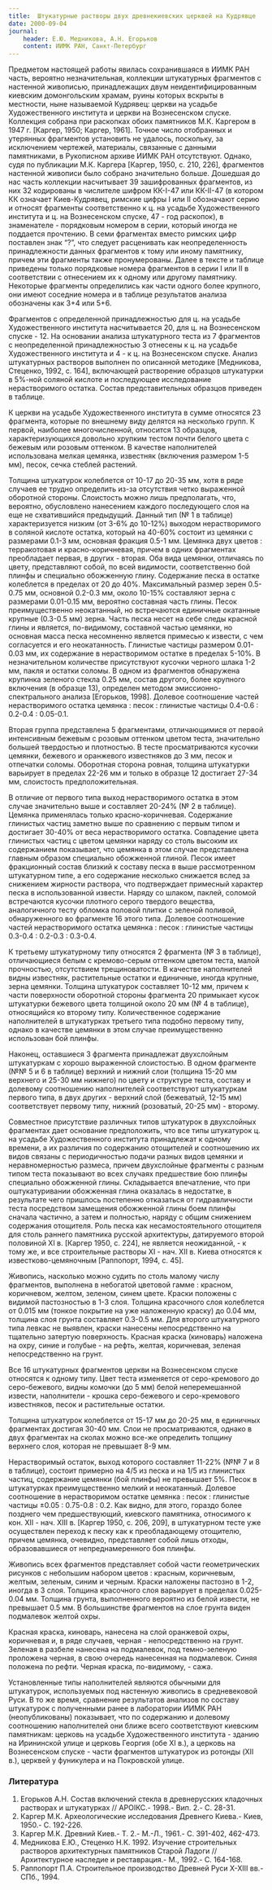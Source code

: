 ```yaml
---
title: 	Штукатурные растворы двух древнекиевских церквей на Кудрявце
date: 2000-09-04
journal: 
    header: Е.Ю. Медникова, А.Н. Егорьков
    content: ИИМК РАН, Санкт-Петербург
---
```


Предметом настоящей работы явилась сохранившаяся в ИИМК РАН часть, вероятно незначительная, коллекции штукатурных фрагментов с настенной живописью, принадлежащих двум неидентифицированным киевским домонгольским храмам, руины которых вскрыты в местности, ныне называемой Кудрявец: церкви на усадьбе Художественного института и церкви на Вознесенском спуске. Коллекция собрана при раскопках обоих памятников М.К. Каргером в 1947 г. [Каргер, 1950; Каргер, 1961]. Точное число отобранных и утерянных фрагментов установить не удалось, поскольку, за исключением чертежей, материалы, связанные с данными памятниками, в Рукописном архиве ИИМК РАН отсутствуют. Однако, судя по публикации М.К. Каргера [Каргер, 1950, с. 210, 226], фрагментов настенной живописи было собрано значительно больше.
Дошедшая до нас часть коллекции насчитывает 39 зашифрованных фрагментов, из них 32 кодированы в числителе шифром КК-I-47 или КК-II-47 (в котором КК означает Киев-Кудрявец, римские цифры I или II обозначают серию и относят фрагменты соответственно к ц. на усадьбе Художественного института и ц. на Вознесенском спуске, 47 - год раскопок), в знаменателе - порядковым номером в серии, который иногда не поддается прочтению. В семи фрагментах вместо римских цифр поставлен знак “?”, что следует расценивать как неопределенность принадлежности данных фрагментов к тому или иному памятнику, причем эти фрагменты также пронумерованы. Далее в тексте и таблице приведены только порядковые номера фрагментов в серии I или II в соответствии с отнесением их к одному или другому памятнику. Некоторые фрагменты определились как части одного более крупного, они имеют cоседние номера и в таблице результатов анализа обозначены как 3+4 или 5+6.

Фрагментов с определенной принадлежностью для ц. на усадьбе Художественного института насчитывается 20, для ц. на Вознесенском спуске - 12. На основании анализа штукатурного теста из 7 фрагментов с неопределенной принадлежностью 3 отнесены к ц. на усадьбе Художественного института и 4 - к ц. на Вознесенском спуске. Анализ штукатурных растворов выполнен по описанной методике [Медникова, Стеценко, 1992, с. 164], включающей растворение образцов штукатурки в 5%-ной соляной кислоте и последующее исследование нерастворимого остатка. Состав представительных образцов приведен в таблице.

К церкви на усадьбе Художественного института в сумме относятся 23 фрагмента, которые по внешнему виду делятся на несколько групп. К первой, наиболее многочисленной, относится 13 образцов, характеризующихся довольно хрупким тестом почти белого цвета с бежевым или розовым оттенком. В качестве наполнителей использована мелкая цемянка, известняк (включения размером 1-5 мм), песок, сечка стеблей растений.

Толщина штукатурок колеблется от 10-17 до 20-35 мм, хотя в ряде случаев ее трудно определить из-за отсутствия четко выраженной оборотной стороны. Слоистость можно лишь предполагать, что, вероятно, обусловлено нанесением каждого последующего слоя на еще не схватившийся предыдущий. Данный тип (№ 1 в таблице) характеризуется низким (от 3-6% до 10-12%) выходом нерастворимого в соляной кислоте остатка, который на 40-60% состоит из цемянки с размерами 0.1-3 мм, основная фракция 0.5-1 мм. Цемянка двух цветов : терракотовая и красно-коричневая, причем в одних фрагментах преобладает первая, в других - вторая. Оба вида цемянки, отличаясь по цвету, представляют собой, по всей видимости, соответственно бой плинфы и специально обожженную глину. Содержание песка в остатке колеблется в пределах от 20 до 40%. Максимальный размер зерен 0.5-0.75 мм, основной 0.2-0.3 мм, около 10-15% составляют зерна с размерами 0.01-0.15 мм, вероятно составная часть глины. Песок преимущественно неокатанный, но встречаются единичные окатанные крупные (0.3-0.5 мм) зерна. Часть песка несет на себе следы красной глины и является, по-видимому, составной частью цемянки, но основная масса песка несомненно является примесью к извести, с чем согласуется и его неокатанность. Глинистые частицы размером 0.01-0.03 мм, их содержание в нерастворимом остатке в пределах 5-10%. В незначительном количестве присутствуют кусочки черного шлака 1-2 мм, пакля и остатки соломы. В одном из фрагментов обнаружена крупинка зеленого стекла 0.25 мм, состав другого, более крупного включения (в образце 13), определен методом эмиссионно-спектрального анализа [Егорьков, 1998]. Долевое соотношение частей нерастворимого остатка цемянка : песок : глинистые частицы 0.4-0.6 : 0.2-0.4 : 0.05-0.1.

Вторая группа представлена 5 фрагментами, отличающимися от первой интенсивным бежевым с розовым оттенком цветом теста, значительно большей твердостью и плотностью. В тесте просматриваются кусочки цемянки, бежевого и оранжевого известняков до 3 мм, песок и отпечатки соломы. Оборотная сторона ровная, толщина штукатурки варьирует в пределах 22-26 мм и только в образце 12 достигает 27-34 мм, слоистость предположительная.

В отличие от первого типа выход нерастворимого остатка в этом случае значительно выше и составляет 20-24% (№ 2 в таблице). Цемянка применялась только красно-коричневая. Содержание глинистых частиц заметно выше по сравнению с первым типом и достигает 30-40% от веса нерастворимого остатка. Совпадение цвета глинистых частиц с цветом цемянки наряду со столь высоким их содержанием показывает, что цемянка в этом случае представлена главным образом специально обожженной глиной. Песок имеет фракционный состав близкий к составу песка в выше рассмотренном штукатурном типе, а его содержание несколько снижается вслед за снижением жирности раствора, что подтверждает примесный характер песка в использованной извести. Наряду со шлаком, паклей, соломой встречаются кусочки плотного серого твердого вещества, аналогичного тесту обломка половой плитки с зеленой поливой, обнаруженного во фрагменте 16 этого типа. Долевое соотношение частей нерастворимого остатка цемянка : песок : глинистые частицы 0.3-0.4 : 0.2-0.3 : 0.3-0.4.

К третьему штукатурному типу относятся 2 фрагмента (№ 3 в таблице), отличающиеся белым с кремово-серым оттенком цветом теста, малой прочностью, отсутствием трещиноватости. В качестве наполнителей видны известняк, растительные остатки и единичные, иногда крупные, зерна цемянки. Толщина штукатурок составляет 10-12 мм, причем к части поверхности оборотной стороны фрагмента 20 примыкает кусок штукатурки бежевого цвета толщиной около 20 мм (№ 4 в таблице), относящийся ко второму типу. Количественное содержание наполнителей в штукатурках третьего типа подобно первому типу, однако в качестве цемянки в этом случае преимущественно использован бой плинфы.

Наконец, оставшиеся 3 фрагмента принадлежат двухслойным штукатуркам с хорошо выраженной слоистостью. В одном фрагменте (№№ 5 и 6 в таблице) верхний и нижний слои (толщина 15-20 мм верхнего и 25-30 мм нижнего) по цвету и структуре теста, составу и долевому соотношению наполнителей соответствуют штукатуркам первого типа, в двух других - верхний слой (бежеватый, 12-15 мм) соответствует первому типу, нижний (розоватый, 20-25 мм) - второму.

Совместное присутствие различных типов штукатурок в двухслойных фрагментах дает основание предположить, что все типы штукатурок ц. на усадьбе Художественного института принадлежат к одному времени, а их различия по содержанию отощителей и соотношению их видов связаны с периодичностью подачи разных видов цемянки и неравномерностью размеса, причем двухслойные фрагменты с разным типом теста показывают во всех случаях предшествие бою плинфы специально обожженной глины. Складывается впечатление, что при оштукатуривании обожженная глина оказалась в недостатке, в результате чего пришлось постепенно отказаться от гидравличности теста посредством замещения обожженной глины боем плинфы сначала частично, а затем и полностью, наряду с общим снижением содержания отощителя. Роль песка как несамостоятельного отощителя для столь раннего памятника русской архитектуры, датируемого второй половиной XI в. [Каргер 1950, с. 224], не является неожиданной, - к тому же, и все строительные растворы XI - нач. XII в. Киева относятся к известково-цемяночным [Раппопорт, 1994, с. 45].

Живопись, насколько можно судить по столь малому числу фрагментов, выполнена в небогатой цветовой гамме : красном, коричневом, желтом, зеленом, синем цвете. Краски положены с видимой пастозностью в 1-3 слоя. Толщина красочного слоя колеблется от 0.015 мм (тонкое покрытие на уже наложенную краску) до 0.04 мм, толщина слоя грунта составляет 0.3-0.5 мм. Для второго штукатурного типа левкас не выявлен, краски нанесены непосредственно на тщательно затертую поверхность. Красная краска (киноварь) наложена на охру, синие и голубые - на рефть, желтая, коричневая, зеленая непосредственно на грунт.

Все 16 штукатурных фрагментов церкви на Вознесенском спуске относятся к одному типу. Цвет теста изменяется от серо-кремового до серо-бежевого, видны комочки (до 5 мм) белой неперемешанной извести, наполнители - крошка серо-бежевого и серо-кремового известняков, песок и растительные остатки.

Толщина штукатурок колеблется от 15-17 мм до 20-25 мм, в единичных фрагментах достигая 30-40 мм. Слои не просматриваются, однако в двух фрагментах на сколах можно все-же определить толщину верхнего слоя, которая не превышает 8-9 мм.

Нерастворимый остаток, выход которого составляет 11-22% (№№ 7 и 8 в таблице), состоит примерно на 4/5 из песка и на 1/5 из глинистых частиц, содержание цемянки (бой плинфы) не превышает 5%. Песок в штукатурках преимущественно мелкий и неокатанный. Долевое соотношение в нерастворимом остатке цемянка : песок : глинистые частицы ±0.05 : 0.75-0.8 : 0.2. Как видно, для этого, гораздо более позднего чем предшествующий, киевского памятника, относимого к кон. XII - нач. XIII в. [Каргер 1950, с. 206, 209], в штукатурном тесте уже осуществлен переход к песку как к преобладающему отощителю, причем цемянка, очевидно, представляет собой лишь отходы, образовавшиеся от непреднамеренного боя плинфы.

Живопись всех фрагментов представляет собой части геометрических рисунков с небольшим набором цветов : красным, коричневым, желтым, зеленым, синим и черным. Краски наложены пастозно в 1-2, иногда в 3 слоя. Толщина красочного слоя варьирует в пределах 0.025-0.04 мм. Толщина грунта, выполненного вероятно из белой извести, не превышает 0.5 мм. В большинстве фрагментов на слое грунта виден подмалевок желтой охры.

Красная краска, киноварь, нанесена на слой оранжевой охры, коричневая и, в ряде случаев, черная - непосредственно на грунт. Зеленая в разбеле нанесена на подмалевок, под темно-зеленую проложена черная, в свою очередь нанесенная на подмалевок. Синяя положена по рефти. Черная краска, по-видимому, - сажа.

Установленные типы наполнителей являются обычными для штукатурок, используемых под настенную живопись в средневековой Руси. В то же время, сравнение результатов анализов по составу штукатурок с полученными ранее в лаборатории ИИМК РАН (неопубликованы) показывает, что по содержанию и долевому соотношению наполнителей они ближе всего соответствуют киевским памятникам: церковь на усадьбе Художественного института - зданию на Ирининской улице и церковь Георгия (обе XI в.), а церковь на Вознесенском спуске - части фрагментов штукатурок из ротонды (XII в.), церквей у фуникулера и на Покровской улице.

### Литература
1. Егорьков А.Н. Состав включений стекла в древнерусских кладочных растворах и штукатурках // АРОІКС.- 1998.- Вип. 2.- С. 28-31.
1. Каргер М.К. Археологические исследования Древнего Киева.- Киев, 1950.- С. 192-226.
1. Каргер М.К. Древний Киев.- Т. 2.- М.-Л., 1961.- С. 391-402, 462-473.
1. Медникова Е.Ю., Стеценко Н.К. 1992. Изучение строительных растворов архитектурных памятников Старой Ладоги // Архитектурное наследие и реставрация.- М., 1992.- С. 164-168.
1. Раппопорт П.А. Строительное производство Древней Руси X-XIII вв.- СПб., 1994.
